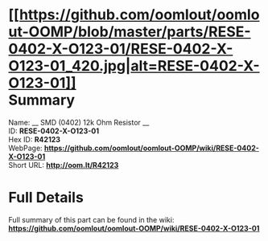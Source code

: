 
[[https://github.com/oomlout/oomlout-OOMP/blob/master/parts/RESE-0402-X-O123-01/RESE-0402-X-O123-01_420.jpg|alt=RESE-0402-X-O123-01]]     
Summary
=================
  
Name: __ SMD (0402) 12k Ohm Resistor __    
ID: __RESE-0402-X-O123-01__   
Hex ID: __R42123__   
WebPage: __https://github.com/oomlout/oomlout-OOMP/wiki/RESE-0402-X-O123-01__   
Short URL: __http://oom.lt/R42123__   

Full Details
==========================
Full summary of this part can be found in the wiki:   
__https://github.com/oomlout/oomlout-OOMP/wiki/RESE-0402-X-O123-01__    

